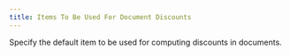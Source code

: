 ```yaml
---
title: Items To Be Used For Document Discounts
---
```



Specify the default item to be used for computing discounts in documents.
